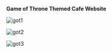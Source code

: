 **Game of Throne Themed Cafe Website**

![got1](https://github.com/mehdi-rezaie/Game-of-Throne-Themed-Website-for-Cafe/assets/168227141/2150237f-36e5-4c17-ace7-0ef14e8dc771)

![got2](https://github.com/mehdi-rezaie/Game-of-Throne-Themed-Website-for-Cafe/assets/168227141/c2719e21-7d87-484c-b4c3-c9aeffe3eb9f)

![got3](https://github.com/mehdi-rezaie/Game-of-Throne-Themed-Website-for-Cafe/assets/168227141/73df2e02-1c83-4da5-9bde-0275394841fb)
